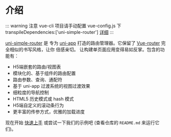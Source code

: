 # 介绍

::: warning 注意
vue-cli 项目请手动配置 vue-config.js 下 transpileDependencies:['uni-simple-router'] [详细](https://cli.vuejs.org/zh/config/#transpiledependencies)
:::

[uni-simple-router](https://github.com/SilurianYang/uni-simple-router) 是 专为 [uni-app](https://uniapp.dcloud.io/) 打造的路由管理器。它保留了 [Vue-router](https://router.vuejs.org/zh/) 完全相似的书写风格，让你 倍感亲切。 让构建单页面应用变得易如反掌。包含的功能有：

* H5端嵌套的路由/视图表
* 模块化的、基于组件的路由配置
* 路由参数、查询、通配符
* 基于 uni-app 过渡系统的视图过渡效果
* 细粒度的导航控制
* HTML5 历史模式或 hash 模式
* H5端自定义的滚动条行为
* 更丰富的传参方式，优雅的加载进度

现在开始 [快速上手](./quickstart.md) 或尝试一下我们的示例吧 (查看仓库的 `README.md` 来运行它们)。